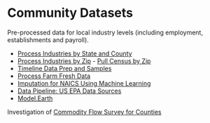 # Community Datasets

Pre-processed data for local industry levels (including employment, establishments and payroll).

- [Process Industries by State and County](process/python/bea)
- [Process Industries by Zip](process/naics/) - [Pull Census by Zip](/zip/io/#zip=30318)
- [Timeline Data Prep and Samples](/data-pipeline/timelines/prep/all/)
- [Process Farm Fresh Data](process/python/farmfresh/)
- [Imputation for NAICS Using Machine Learning](/machine-learning/) 
- [Data Pipeline: US EPA Data Sources](/data-pipeline/)
- [Model.Earth](https://model.earth)

Investigation of [Commodity Flow Survey for Counties](https://github.com/modelearth/commodity-flow-survey)
